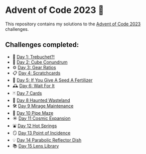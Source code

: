 # Advent of Code 2023 🎄

This repository contains my solutions to the [Advent of Code 2023](https://adventofcode.com/2023) challenges.

## Challenges completed:
- 🏹 [Day 1: Trebuchet?!](https://adventofcode.com/2023/day/1)
- 🧊 [Day 2: Cube Conundrum](https://adventofcode.com/2023/day/2)
- ⚙️ [Day 3: Gear Ratios](https://adventofcode.com/2023/day/3)
- 📋 [Day 4: Scratchcards](https://adventofcode.com/2023/day/4)
- 🌱 [Day 5: If You Give A Seed A Fertilizer](https://adventofcode.com/2023/day/5)
- 🕰️ [Day 6: Wait For It](https://adventofcode.com/2023/day/6)
- 🃏 [Day 7 Cards](https://adventofcode.com/2023/day/7)
- 👻 [Day 8 Haunted Wasteland](https://adventofcode.com/2023/day/8)
- 🛠️ [Day 9 Mirage Maintenance](https://adventofcode.com/2023/day/9)
- 🐰 [Day 10 Pipe Maze](https://adventofcode.com/2023/day/10)
- ☀️ [Day 11 Cosmic Expansion](https://adventofcode.com/2023/day/11)
- ⛲ [Day 12 Hot Springs](https://adventofcode.com/2023/day/12)
- 🪞 [Day 13 Point of Incidence](https://adventofcode.com/2023/day/12)
- 💡 [Day 14 Parabolic Reflector Dish](https://adventofcode.com/2023/day/12)
- 📚 [Day 15 Lens Library](https://adventofcode.com/2023/day/12)
